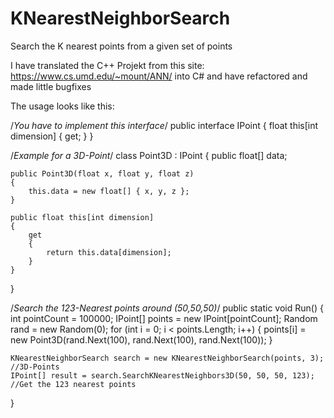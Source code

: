 # KNearestNeighborSearch
Search the K nearest points from a given set of points

I have translated the C++ Projekt from this site: https://www.cs.umd.edu/~mount/ANN/ into C# and have refactored and made little bugfixes


The usage looks like this:

/*You have to implement this interface*/
public interface IPoint
{
    float this[int dimension] { get; }
}

/*Example for a 3D-Point*/
class Point3D : IPoint
{
    public float[] data;

    public Point3D(float x, float y, float z)
    {
        this.data = new float[] { x, y, z };
    }

    public float this[int dimension]
    {
        get
        {
            return this.data[dimension];
        }
    }
}

/*Search the 123-Nearest points around (50,50,50)*/
public static void Run()
{
    int pointCount = 100000;
    IPoint[] points = new IPoint[pointCount];
    Random rand = new Random(0);
    for (int i = 0; i < points.Length; i++)
    {
        points[i] = new Point3D(rand.Next(100), rand.Next(100), rand.Next(100));
    }

    KNearestNeighborSearch search = new KNearestNeighborSearch(points, 3); //3D-Points
    IPoint[] result = search.SearchKNearestNeighbors3D(50, 50, 50, 123); //Get the 123 nearest points
}
